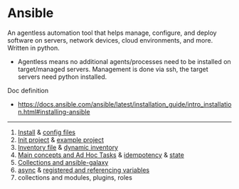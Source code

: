# Ansible

 An agentless automation tool that helps manage, configure, and deploy software on servers, network devices, cloud environments, and more. Written in python.

- Agentless means no additional agents/processes need to be installed on target/managed servers. Management is done via ssh, the target servers need python installed.

 Doc definition
 - https://docs.ansible.com/ansible/latest/installation_guide/intro_installation.html#installing-ansible

---

1. [Install](https://github.com/vikchupak/Ansible/blob/main/install.md) & [config files](https://github.com/vikchupak/Ansible/blob/main/configFiles.md)
2. [Init project](https://github.com/vikchupak/Ansible/blob/main/initProject.md) & [example project](https://github.com/vikchupak/ansible_project/blob/main/README.md)
3. [Inventory file](https://github.com/vikchupak/Ansible/blob/main/inventory/inventoryFile.md) & [dynamic inventory](https://github.com/vikchupak/Ansible/blob/main/inventory/dynamicInventory.md)
4. [Main concepts and Ad Hoc Tasks](https://github.com/vikchupak/Ansible/blob/main/mainConcepts.md) & [idempotency](https://github.com/vikchupak/Ansible/blob/main/Idempotency.md) & [state](https://github.com/vikchupak/Ansible/blob/main/state.md)
5. [Collections and ansible-galaxy](https://github.com/vikchupak/Ansible/blob/main/modulesVsCollectionsVsPlugins.md)
6. [async](https://github.com/vikchupak/Ansible/blob/main/async.md) & [registered and referencing variables](https://github.com/vikchupak/Ansible/blob/main/variables.md)
7. collections and modules, plugins, roles
